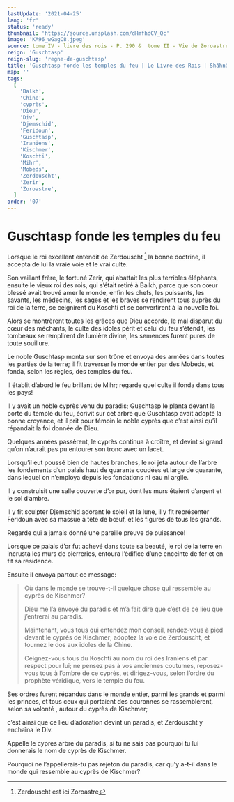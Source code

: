 ```yaml
---
lastUpdate: '2021-04-25'
lang: 'fr'
status: 'ready'
thumbnail: 'https://source.unsplash.com/dHmfhdCV_Qc'
image: 'KA96_wGagC8.jpeg'
source: tome IV - livre des rois - P. 290 &  tome II - Vie de Zoroastre - P. 41 (P.181) - Zend-Avesta - Anquetil du Perron
reign: 'Guschtasp'
reign-slug: 'regne-de-guschtasp'
title: 'Guschtasp fonde les temples du feu | Le Livre des Rois | Shâhnâmeh'
map: ''
tags:
  [
    'Balkh',
    'Chine',
    'cyprès',
    'Dieu',
    'Div',
    'Djemschid',
    'Feridoun',
    'Guschtasp',
    'Iraniens',
    'Kischmer',
    'Koschti',
    'Mihr',
    'Mobeds',
    'Zerdouscht',
    'Zerir',
    'Zoroastre',
  ]
order: '07'
---
```


<!-- LTeX: language=fr -->

# Guschtasp fonde les temples du feu

Lorsque le roi excellent entendit de Zerdouscht [^1] la bonne doctrine, il accepta de lui la vraie voie et le vrai culte.

Son vaillant frère, le fortuné Zerir, qui abattait les plus terribles éléphants, ensuite le vieux roi des rois, qui s’était retiré à Balkh, parce que son cœur blessé avait trouvé amer le monde, enfin les chefs, les puissants, les savants, les médecins, les sages et les braves se rendirent tous auprès du roi de la terre, se ceignirent du Koschti et se convertirent à la nouvelle foi.

Alors se montrèrent toutes les grâces que Dieu accorde, le mal disparut du cœur des méchants, le culte des idoles périt et celui du feu s’étendit, les tombeaux se remplirent de lumière divine, les semences furent pures de toute souillure.

Le noble Guschtasp monta sur son trône et envoya des armées dans toutes les parties de la terre; il fit traverser le monde entier par des Mobeds, et fonda, selon les règles, des temples du feu.

Il établit d’abord le feu brillant de Mihr; regarde quel culte il fonda dans tous les pays!

Il y avait un noble cyprès venu du paradis; Guschtasp le planta devant la porte du temple du feu, écrivit sur cet arbre que Guschtasp avait adopté la bonne croyance, et il prit pour témoin le noble cyprès que c’est ainsi qu’il répandait la foi donnée de Dieu.

Quelques années passèrent, le cyprès continua à croître, et devint si grand qu’on n’aurait pas pu entourer son tronc avec un lacet.

Lorsqu’il eut poussé bien de hautes branches, le roi jeta autour de l’arbre les fondements d’un palais haut de quarante coudées et large de quarante, dans lequel on n’employa depuis les fondations ni eau ni argile.

Il y construisit une salle couverte d’or pur, dont les murs étaient d’argent et le sol d’ambre.

Il y fit sculpter Djemschid adorant le soleil et la lune, il y fit représenter Feridoun avec sa massue à tête de bœuf, et les figures de tous les grands.

Regarde qui a jamais donné une pareille preuve de puissance!

Lorsque ce palais d’or fut achevé dans toute sa beauté, le roi de la terre en incrusta les murs de pierreries, entoura l’édifice d’une enceinte de fer et en fit sa résidence.

Ensuite il envoya partout ce message:

> Où dans le monde se trouve-t-il quelque chose qui ressemble au cyprès de Kischmer?
>
> Dieu me l’a envoyé du paradis et m’a fait dire que c’est de ce lieu que j’entrerai au paradis.
>
> Maintenant, vous tous qui entendez mon conseil, rendez-vous à pied devant le cyprès de Kischmer; adoptez la voie de Zerdouscht, et tournez le dos aux idoles de la Chine.
>
> Ceignez-vous tous du Koschti au nom du roi des Iraniens et par respect pour lui; ne pensez pas à vos anciennes coutumes, reposez-vous tous à l’ombre de ce cyprès, et dirigez-vous, selon l’ordre du prophète véridique, vers le temple du feu.

Ses ordres furent répandus dans le monde entier, parmi les grands et parmi les princes, et tous ceux qui portaient des couronnes se rassemblèrent, selon sa volonté , autour du cyprès de Kischmer;

c’est ainsi que ce lieu d’adoration devint un paradis, et Zerdouscht y enchaîna le Div.

Appelle le cyprès arbre du paradis, si tu ne sais pas pourquoi tu lui donnerais le nom de cyprès de Kischmer.

Pourquoi ne l’appellerais-tu pas rejeton du paradis, car qu’y a-t-il dans le monde qui ressemble au cyprès de Kischmer?

[^1]: Zerdouscht est ici Zoroastre
